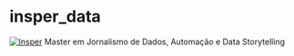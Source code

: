 # insper_data
[![Insper](img/ruralometro.png)](https://www.insper.edu.br/pos-graduacao/master-em-jornalismo-de-dados-automacao-e-data-storytelling/)
Master em Jornalismo de Dados, Automação e Data Storytelling


